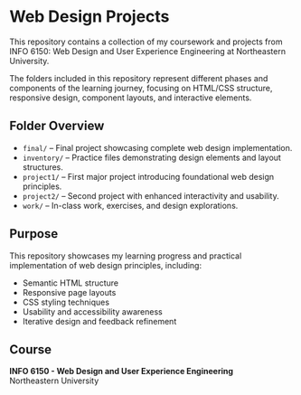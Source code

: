 # Web Design Projects

This repository contains a collection of my coursework and projects from INFO 6150: Web Design and User Experience Engineering at Northeastern University.

The folders included in this repository represent different phases and components of the learning journey, focusing on HTML/CSS structure, responsive design, component layouts, and interactive elements.

## Folder Overview

- `final/` – Final project showcasing complete web design implementation.
- `inventory/` – Practice files demonstrating design elements and layout structures.
- `project1/` – First major project introducing foundational web design principles.
- `project2/` – Second project with enhanced interactivity and usability.
- `work/` – In-class work, exercises, and design explorations.

## Purpose

This repository showcases my learning progress and practical implementation of web design principles, including:

- Semantic HTML structure
- Responsive page layouts
- CSS styling techniques
- Usability and accessibility awareness
- Iterative design and feedback refinement

## Course

**INFO 6150 - Web Design and User Experience Engineering**  
Northeastern University
